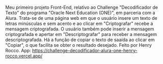 Meu primeiro projeto Front-End, relativo ao Challenge "Decodificador de Texto" do programa "Oracle Next Education (ONE)", em parceria com a Alura. 
Trata-se de uma página web em que o usuário insere um texto de letras minúsculas e sem acento e ao clicar em "Criptografar" recebe a mensagem criptografada. 
O usuário também pode inserir a mensagem criptografada e apertar em "Descriptografar" para receber a mensagem descriptografada. 
Há a função de copiar o texto de saaída ao clicar em "Copiar", o que facilita se obter o resultado desejado. 
Feito por Henry Rocco. 
App: https://challenge-decodificador-alura-one-henry-rocco.vercel.app/
